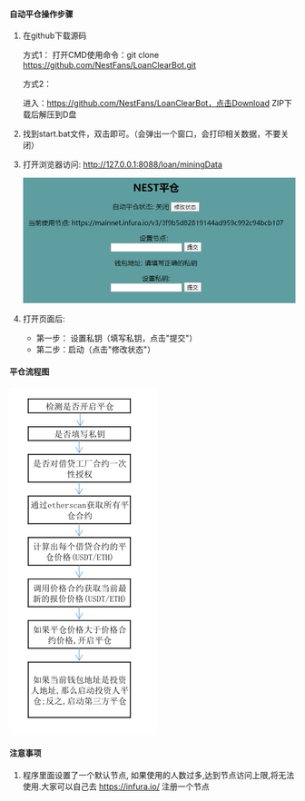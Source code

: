 #### 自动平仓操作步骤

1. 在github下载源码

   方式1： 
   	打开CMD使用命令：git clone  https://github.com/NestFans/LoanClearBot.git

   方式2：

   	进入：https://github.com/NestFans/LoanClearBot，点击Download ZIP下载后解压到D盘

2. 找到start.bat文件，双击即可。（会弹出一个窗口，会打印相关数据，不要关闭）

3. 打开浏览器访问: http://127.0.0.1:8088/loan/miningData

   ![](./picture/平仓配置.png)

4. 打开页面后:

   * 第一步： 设置私钥（填写私钥，点击"提交"）
   * 第二步：启动（点击"修改状态"）

#### 平仓流程图

![](./picture/平仓流程图.png)


#### 注意事项

1. 程序里面设置了一个默认节点, 如果使用的人数过多,达到节点访问上限,将无法使用.大家可以自己去 <https://infura.io/> 注册一个节点
